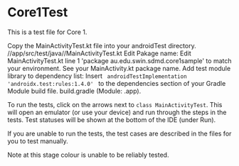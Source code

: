 # Core1Test

This is a test file for Core 1.

Copy the MainActivityTest.kt file into your androidTest directory. <AndoridStuiodProjects>/<projectname>/app/src/test/java/<package sub folders>/MainActivityTest.kt
Edit Pakage name: Edit MainActivityTest.kt line 1 'package au.edu.swin.sdmd.core1sample' to match your environment. See your MainActivity.kt package name. 
Add test module library to dependency list: Insert `  androidTestImplementation 'androidx.test:rules:1.4.0'  ` to the dependencies section of your Gradle Module build file. build.gradle (Module: <appname>.app). 

To run the tests, click on the arrows next to `class MainActivityTest`. This will open an emulator (or use your device) and run through the steps in the tests. Test statuses will be shown at the bottom of the IDE (under Run). 

If you are unable to run the tests, the test cases are described in the files for you to test manually.

Note at this stage colour is unable to be reliably tested.
